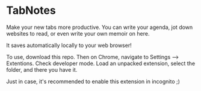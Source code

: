 # TabNotes
Make your new tabs more productive. You can write your agenda, jot down websites to read, or even write your own memoir on here.

It saves automatically locally to your web browser!

To use, download this repo. Then on Chrome, navigate to Settings --> Extentions. Check developer mode. Load an unpacked extension, select the folder, and there you have it.

Just in case, it's recommended to enable this extension in incognito ;)
